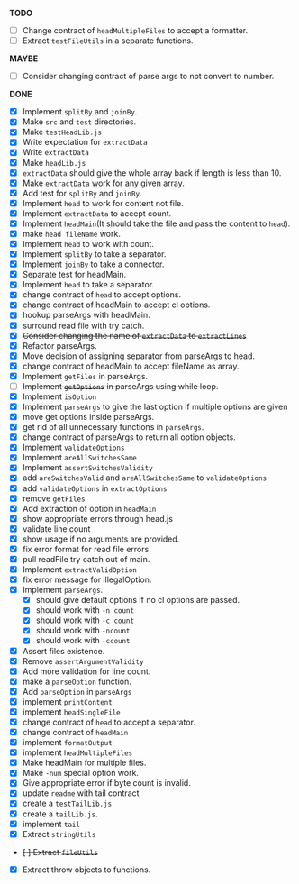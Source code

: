 **TODO**

- [ ] Change contract of `headMultipleFiles` to accept a formatter.
- [ ] Extract `testFileUtils` in a separate functions.

**MAYBE**

- [ ] Consider changing contract of parse args to not convert to number.

**DONE**

- [x] Implement `splitBy` and `joinBy`.
- [x] Make `src` and `test` directories.
- [x] Make `testHeadLib.js`
- [x] Write expectation for `extractData`
- [x] Write `extractData`
- [x] Make `headLib.js`
- [x] `extractData` should give the whole array back if length is less than 10.
- [x] Make `extractData` work for any given array.
- [x] Add test for `splitBy` and `joinBy`.
- [x] Implement `head` to work for content not file.
- [x] Implement  `extractData` to accept count.
- [x] Implement `headMain`(It should take the file and pass the content to `head`).
- [x] make `head fileName` work.
- [x] Implement `head` to work with count.
- [x] Implement `splitBy` to take a separator.
- [x] Implement `joinBy` to take a connector.
- [x] Separate test for headMain.
- [x] Implement `head` to take a separator.
- [x] change contract of `head` to accept options.
- [x] change contract of headMain to accept cl options.
- [x] hookup parseArgs with headMain.
- [x] surround read file with try catch.
- [x] ~~Consider changing the name of `extractData` to `extractLines`~~
- [x] Refactor parseArgs.
- [x] Move decision of assigning separator from parseArgs to head.
- [x] change contract of headMain to accept fileName as array.
- [x] Implement `getFiles` in parseArgs.
- [ ] ~~Implement `getOptions` in parseArgs using while loop.~~
- [x] Implement `isOption`
- [x] Implement `parseArgs` to give the last option if multiple options are given
- [x] move get options inside parseArgs.
- [x] get rid of all unnecessary functions in `parseArgs`.
- [x] change contract of parseArgs to return all option objects.
- [x] Implement `validateOptions`
- [x] Implement `areAllSwitchesSame`
- [x] Implement `assertSwitchesValidity`
- [x] add `areSwitchesValid` and `areAllSwitchesSame` to `validateOptions`
- [x] add `validateOptions` in `extractOptions`
- [x] remove `getFiles`
- [x] Add extraction of option in `headMain`
- [x] show appropriate errors through head.js
- [x] validate line count
- [x] show usage if no arguments are provided.
- [x] fix error format for read file errors
- [x] pull readFile try catch out of main.
- [x] Implement `extractValidOption`
- [x] fix error message for illegalOption. 
- [x] Implement `parseArgs`.
  - [x] should give default options if no cl options are passed.
  - [x] should work with `-n count`
  - [x] should work with `-c count `
  - [x] should work with `-ncount`
  - [x] should work with `-ccount`
- [x] Assert files existence.
- [x] Remove `assertArgumentValidity`
- [x] Add more validation for line count.
- [x] make a `parseOption` function.
- [x] Add `parseOption` in `parseArgs`
- [x] implement `printContent`
- [x] implement `headSingleFile`
- [x] change contract of `head` to accept a separator.
- [x] change contract of `headMain`
- [x] implement `formatOutput`
- [x] implement `headMultipleFiles`
- [x] Make headMain for multiple files.
- [x] Make `-num` special option work.
- [x] Give appropriate error if byte count is invalid.
- [x] update `readme` with tail contract
- [x] create a `testTailLib.js`
- [x] create a `tailLib.js`.
- [x] implement `tail`
- [x] Extract `stringUtils`
- ~~[ ] Extract `fileUtils`~~
- [x] Extract throw objects to functions.
